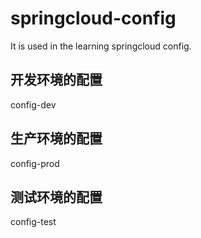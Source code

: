 # springcloud-config
It is used in the learning springcloud config.

<h2>开发环境的配置</h2> 
config-dev
<h2>生产环境的配置</h2> 
config-prod
<h2>测试环境的配置</h2> 
config-test 

